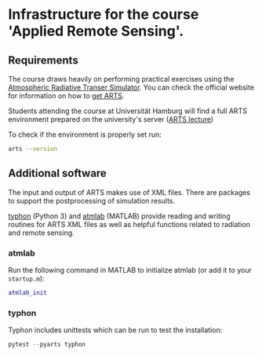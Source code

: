 # Infrastructure for the course 'Applied Remote Sensing'.

## Requirements
The course draws heavily on performing practical exercises using the
[Atmospheric Radiative Transer Simulator][ARTS]. You can check the official
website for information on how to [get ARTS][get-arts].

Students attending the course at Universität Hamburg will find a full ARTS
environment prepared on the university's server ([ARTS lecture][])

To check if the environment is properly set run:
```bash
arts --version
```

## Additional software
The input and output of ARTS makes use of XML files. There are packages to
support the postprocessing of simulation results.

[typhon][] (Python 3) and [atmlab][] (MATLAB) provide reading and writing
routines for ARTS XML files as well as helpful functions related to radiation
and remote sensing.

### atmlab
Run the following command in MATLAB to initialize atmlab (or add it to
your `startup.m`):
```matlab
atmlab_init
```

### typhon
Typhon includes unittests which can be run to test the installation:
```python
pytest --pyarts typhon
```

[ARTS]: http://radiativetransfer.org/
[ARTS lecture]: https://www.mi.uni-hamburg.de/en/arbeitsgruppen/strahlung-und-fernerkundung/intern/howtos/arts-lecture.html
[Anaconda]: https://www.continuum.io/downloads
[atmlab]: http://radiativetransfer.org/tools/#atmlab
[get-arts]: http://radiativetransfer.org/getarts/
[typhon]: http://radiativetransfer.org/tools/#typhon
